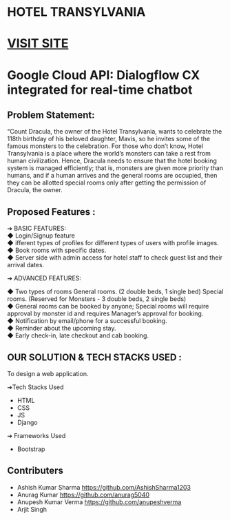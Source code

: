 # HOTEL TRANSYLVANIA

# [VISIT SITE](https://anupeshverma.github.io/Hotel-Transylvania/)

# **Google Cloud API: Dialogflow CX** integrated for real-time chatbot

## Problem Statement: 
“Count Dracula, the owner of the Hotel Transylvania, wants to celebrate the 118th birthday of his beloved daughter, Mavis, so he invites some of the famous monsters to the celebration. For those
who don’t know, Hotel Transylvania is a place where the world’s
monsters can take a rest from human civilization. Hence, Dracula
needs to ensure that the hotel booking system is managed efficiently;
that is, monsters are given more priority than humans, and if a
human arrives and the general rooms are occupied, then they can be
allotted special rooms only after getting the permission of
Dracula, the owner.

## Proposed Features :
➔ BASIC FEATURES:<br>
◆ Login/Signup feature<br>
◆ ifferent types of profiles for different types of users
with profile images.<br>
◆ Book rooms with specific dates.<br>
◆ Server side with admin access for hotel staff to check
guest list and their arrival dates.<br>

➔ ADVANCED FEATURES:<br>

◆ Two types of rooms
General rooms. (2 double beds, 1 single bed)
Special rooms. (Reserved for Monsters - 3 double beds,
2 single beds)<br>
◆ General rooms can be booked by anyone; Special rooms
will require approval by monster id and requires Manager’s
approval for booking.<br>
◆ Notification by email/phone for a successful booking.<br>
◆ Reminder about the upcoming stay.<br>
◆ Early check-in, late checkout and cab booking. <br>

## OUR SOLUTION & TECH STACKS USED : 

To design a web application. 

➔Tech Stacks Used
- HTML
- CSS
- JS
- Django

➔ Frameworks Used
- Bootstrap

## Contributers
- Ashish Kumar Sharma https://github.com/AshishSharma1203
- Anurag Kumar  https://github.com/anurag5040
- Anupesh Kumar Verma https://github.com/anupeshverma
- Arjit Singh 

